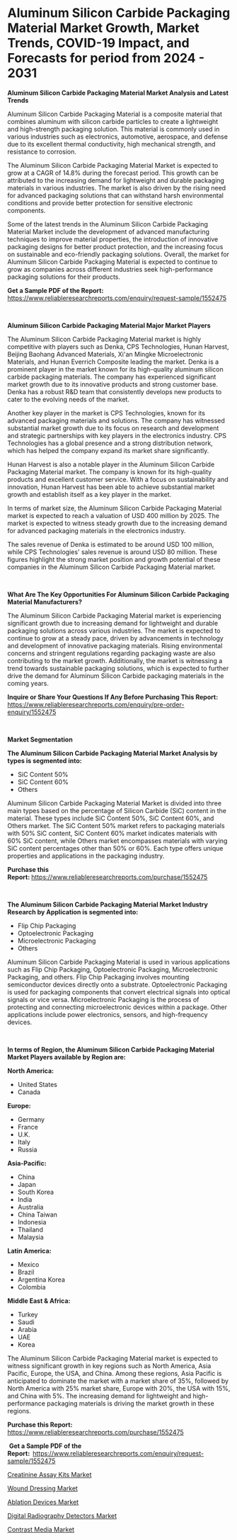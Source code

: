 <p><h1>Aluminum Silicon Carbide Packaging Material Market Growth, Market Trends, COVID-19 Impact, and Forecasts for period from 2024 - 2031</h1></p><p><strong>Aluminum Silicon Carbide Packaging Material Market Analysis and Latest Trends</strong></p>
<p><p>Aluminum Silicon Carbide Packaging Material is a composite material that combines aluminum with silicon carbide particles to create a lightweight and high-strength packaging solution. This material is commonly used in various industries such as electronics, automotive, aerospace, and defense due to its excellent thermal conductivity, high mechanical strength, and resistance to corrosion.</p><p>The Aluminum Silicon Carbide Packaging Material Market is expected to grow at a CAGR of 14.8% during the forecast period. This growth can be attributed to the increasing demand for lightweight and durable packaging materials in various industries. The market is also driven by the rising need for advanced packaging solutions that can withstand harsh environmental conditions and provide better protection for sensitive electronic components.</p><p>Some of the latest trends in the Aluminum Silicon Carbide Packaging Material Market include the development of advanced manufacturing techniques to improve material properties, the introduction of innovative packaging designs for better product protection, and the increasing focus on sustainable and eco-friendly packaging solutions. Overall, the market for Aluminum Silicon Carbide Packaging Material is expected to continue to grow as companies across different industries seek high-performance packaging solutions for their products.</p></p>
<p><strong>Get a Sample PDF of the Report:&nbsp;</strong> <a href="https://www.reliableresearchreports.com/enquiry/request-sample/1552475">https://www.reliableresearchreports.com/enquiry/request-sample/1552475</a></p>
<p>&nbsp;</p>
<p><strong>Aluminum Silicon Carbide Packaging Material Major Market Players</strong></p>
<p><p>The Aluminum Silicon Carbide Packaging Material market is highly competitive with players such as Denka, CPS Technologies, Hunan Harvest, Beijing Baohang Advanced Materials, Xi'an Mingke Microelectronic Materials, and Hunan Everrich Composite leading the market. Denka is a prominent player in the market known for its high-quality aluminum silicon carbide packaging materials. The company has experienced significant market growth due to its innovative products and strong customer base. Denka has a robust R&D team that consistently develops new products to cater to the evolving needs of the market.</p><p>Another key player in the market is CPS Technologies, known for its advanced packaging materials and solutions. The company has witnessed substantial market growth due to its focus on research and development and strategic partnerships with key players in the electronics industry. CPS Technologies has a global presence and a strong distribution network, which has helped the company expand its market share significantly.</p><p>Hunan Harvest is also a notable player in the Aluminum Silicon Carbide Packaging Material market. The company is known for its high-quality products and excellent customer service. With a focus on sustainability and innovation, Hunan Harvest has been able to achieve substantial market growth and establish itself as a key player in the market.</p><p>In terms of market size, the Aluminum Silicon Carbide Packaging Material market is expected to reach a valuation of USD 400 million by 2025. The market is expected to witness steady growth due to the increasing demand for advanced packaging materials in the electronics industry.</p><p>The sales revenue of Denka is estimated to be around USD 100 million, while CPS Technologies' sales revenue is around USD 80 million. These figures highlight the strong market position and growth potential of these companies in the Aluminum Silicon Carbide Packaging Material market.</p></p>
<p>&nbsp;</p>
<p><strong>What Are The Key Opportunities For Aluminum Silicon Carbide Packaging Material Manufacturers?</strong></p>
<p><p>The Aluminum Silicon Carbide Packaging Material market is experiencing significant growth due to increasing demand for lightweight and durable packaging solutions across various industries. The market is expected to continue to grow at a steady pace, driven by advancements in technology and development of innovative packaging materials. Rising environmental concerns and stringent regulations regarding packaging waste are also contributing to the market growth. Additionally, the market is witnessing a trend towards sustainable packaging solutions, which is expected to further drive the demand for Aluminum Silicon Carbide packaging materials in the coming years.</p></p>
<p><strong>Inquire or Share Your Questions If Any Before Purchasing This Report:</strong> <a href="https://www.reliableresearchreports.com/enquiry/pre-order-enquiry/1552475">https://www.reliableresearchreports.com/enquiry/pre-order-enquiry/1552475</a></p>
<p>&nbsp;</p>
<p><strong>Market Segmentation</strong></p>
<p><strong>The Aluminum Silicon Carbide Packaging Material Market Analysis by types is segmented into:</strong></p>
<p><ul><li>SiC Content 50%</li><li>SiC Content 60%</li><li>Others</li></ul></p>
<p><p>Aluminum Silicon Carbide Packaging Material Market is divided into three main types based on the percentage of Silicon Carbide (SiC) content in the material. These types include SiC Content 50%, SiC Content 60%, and Others market. The SiC Content 50% market refers to packaging materials with 50% SiC content, SiC Content 60% market indicates materials with 60% SiC content, while Others market encompasses materials with varying SiC content percentages other than 50% or 60%. Each type offers unique properties and applications in the packaging industry.</p></p>
<p><strong>Purchase this Report:&nbsp;</strong><a href="https://www.reliableresearchreports.com/purchase/1552475">https://www.reliableresearchreports.com/purchase/1552475</a></p>
<p>&nbsp;</p>
<p><strong>The Aluminum Silicon Carbide Packaging Material Market Industry Research by Application is segmented into:</strong></p>
<p><ul><li>Flip Chip Packaging</li><li>Optoelectronic Packaging</li><li>Microelectronic Packaging</li><li>Others</li></ul></p>
<p><p>Aluminum Silicon Carbide Packaging Material is used in various applications such as Flip Chip Packaging, Optoelectronic Packaging, Microelectronic Packaging, and others. Flip Chip Packaging involves mounting semiconductor devices directly onto a substrate. Optoelectronic Packaging is used for packaging components that convert electrical signals into optical signals or vice versa. Microelectronic Packaging is the process of protecting and connecting microelectronic devices within a package. Other applications include power electronics, sensors, and high-frequency devices.</p></p>
<p>&nbsp;</p>
<p><strong>In terms of Region, the Aluminum Silicon Carbide Packaging Material Market Players available by Region are:</strong></p>
<p>
    <p> <strong> North America: </strong>
        <ul>
            <li>United States</li>
            <li>Canada</li>
        </ul>
        </p> 
    <p> <strong> Europe: </strong>
        <ul>
            <li>Germany</li>
            <li>France</li>
            <li>U.K.</li>
            <li>Italy</li>
            <li>Russia</li>
        </ul>
        </p> 
    <p> <strong> Asia-Pacific: </strong>
        <ul>
            <li>China</li>
            <li>Japan</li>
            <li>South Korea</li>
            <li>India</li>
            <li>Australia</li>
            <li>China Taiwan</li>
            <li>Indonesia</li>
            <li>Thailand</li>
            <li>Malaysia</li>
        </ul>
        </p> 
    <p> <strong> Latin America: </strong>
        <ul>
            <li>Mexico</li>
            <li>Brazil</li>
            <li>Argentina Korea</li>
            <li>Colombia</li>
        </ul>
        </p> 
    <p> <strong> Middle East & Africa: </strong>
        <ul>
            <li>Turkey</li>
            <li>Saudi</li>
            <li>Arabia</li>
            <li>UAE</li>
            <li>Korea</li>
        </ul>
    </p>
    </p>
<p><p>The Aluminum Silicon Carbide Packaging Material market is expected to witness significant growth in key regions such as North America, Asia Pacific, Europe, the USA, and China. Among these regions, Asia Pacific is anticipated to dominate the market with a market share of 35%, followed by North America with 25% market share, Europe with 20%, the USA with 15%, and China with 5%. The increasing demand for lightweight and high-performance packaging materials is driving the market growth in these regions.</p></p>
<p><strong>Purchase this Report: </strong><a href="https://www.reliableresearchreports.com/purchase/1552475">https://www.reliableresearchreports.com/purchase/1552475</a></p>
<p>&nbsp;<strong>Get a Sample PDF of the Report:&nbsp;&nbsp;</strong><a href="https://www.reliableresearchreports.com/enquiry/request-sample/1552475">https://www.reliableresearchreports.com/enquiry/request-sample/1552475</a></p>
<p><strong></strong></p>
<p><p><a href="https://medium.com/@kimberlypowell578/creatinine-assay-kits-market-size-market-outlook-and-market-forecast-2024-to-2031-a1f27dae1a71">Creatinine Assay Kits Market</a></p><p><a href="https://medium.com/@kimberlypowell578/wound-dressing-market-exploring-market-share-market-trends-and-future-growth-aefa12ecc188">Wound Dressing Market</a></p><p><a href="https://medium.com/@kimberlypowell578/ablation-devices-market-size-market-outlook-and-market-forecast-2024-to-2031-2fe5c3b844d9">Ablation Devices Market</a></p><p><a href="https://medium.com/@lawrenceburns7577/digital-radiography-detectors-market-analysis-and-sze-forecasted-for-period-from-2024-to-2031-47773b48e58e">Digital Radiography Detectors Market</a></p><p><a href="https://medium.com/@kimberlypowell578/contrast-media-market-size-and-market-trends-complete-industry-overview-2024-to-2031-0faa1aac9f27">Contrast Media Market</a></p></p>